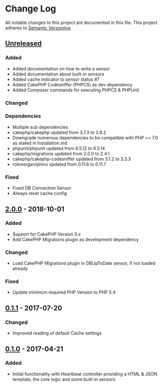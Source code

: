 # Change Log
All notable changes to this project are documented in this file.
This project adheres to [Semantic Versioning](http://semver.org/).

## [Unreleased](https://github.com/orca-services/cakephp-heartbeat/compare/2.0.0...cakephp-3.x)
### Added
- Added documentation on how to write a sensor
- Added documentation about built-in sensors
- Added cache indicator to sensor status #7
- Added CakePHP Codesniffer (PHPCS) as dev dependency
- Added Composer commands for executing PHPCS & PHPUnit

### Changed

### Dependencies
- Multiple sub dependencies
- cakephp/cakephp updated from 3.7.3 to 3.9.2
- Downgrade numerous dependencies to be compatible with PHP >= 7.0 as stated in Installation.md
- phpunit/phpunit updated from 6.5.12 to 6.5.14
- cakephp/migrations updated from 2.0.0 to 2.4.1
- cakephp/cakephp-codesniffer updated from 3.1.2 to 3.3.3
- robmorgan/phinx updated from 0.11.6 to 0.11.7

### Fixed
- Fixed DB Connection Sensor
- Always reset cache config

## [2.0.0](https://github.com/orca-services/cakephp-heartbeat/releases/tag/2.0.0) - 2018-10-01
### Added
- Support for CakePHP Version 3.x
- Add CakePHP Migrations plugin as development dependency

### Changed
- Load CakePHP Migrations plugin in DBUpToDate sensor, if not loaded already

### Fixed
- Update minimum required PHP Version to PHP 5.4

## [0.1.1](https://github.com/orca-services/cakephp-heartbeat/releases/tag/0.1.1) - 2017-07-20
### Changed
-  Improved reading of default Cache settings

## [0.1.0](https://github.com/orca-services/cakephp-heartbeat/releases/tag/0.1.0) - 2017-04-21
### Added
- Initial functionality with Heartbeat controller providing a HTML & JSON template, the core logic and some built-in sensors
